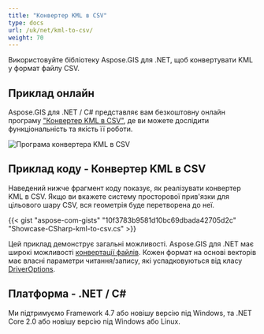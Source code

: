 ```yaml
---
title: "Конвертер KML в CSV"
type: docs
url: /uk/net/kml-to-csv/
weight: 70
---
```


Використовуйте бібліотеку Aspose.GIS для .NET, щоб конвертувати KML у формат файлу CSV.

## **Приклад онлайн**

Aspose.GIS для .NET / C# представляє вам безкоштовну онлайн програму ["Конвертер KML в CSV"](https://products.aspose.app/gis/conversion/kml-to-csv), де ви можете дослідити функціональність та якість її роботи.

![Програма конвертера KML в CSV](conversion.png)

## **Приклад коду - Конвертер KML в CSV**

Наведений нижче фрагмент коду показує, як реалізувати конвертер KML в CSV. Якщо ви вкажете систему просторової прив'язки для цільового шару CSV, вся геометрія буде перетворена до неї. 

{{< gist "aspose-com-gists" "10f3783b9581d10bc69dbada42705d2c" "Showcase-CSharp-kml-to-csv.cs" >}}

Цей приклад демонструє загальні можливості. Aspose.GIS для .NET має широкі можливості [конвертації файлів](https://docs.aspose.com/gis/net/vector-layers/). Кожен формат на основі векторів має власні параметри читання/запису, які успадковуються від класу [DriverOptions](https://reference.aspose.com/gis/net/aspose.gis/driveroptions).

## **Платформа - .NET / C#**

Ми підтримуємо Framework 4.7 або новішу версію під Windows, та .NET Core 2.0 або новішу версію під Windows або Linux.

